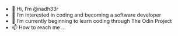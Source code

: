 - 👋 Hi, I’m @nadh33r
- 👀 I’m interested in coding and becoming a software developer
- 🌱 I’m currently beginning to learn coding through The Odin Project
- 📫 How to reach me ... 

<!---
nadh33r/nadh33r is a ✨ special ✨ repository because its `README.md` (this file) appears on your GitHub profile.
You can click the Preview link to take a look at your changes.
--->
